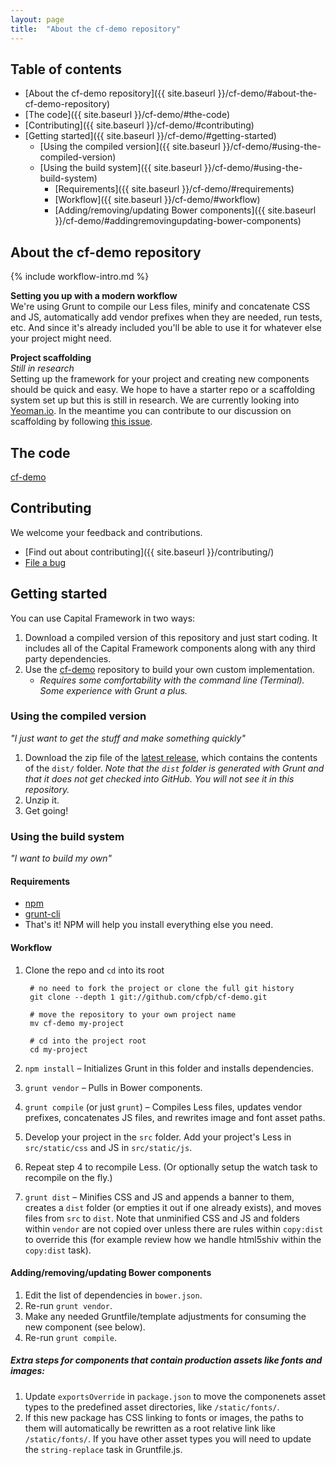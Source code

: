 ```yaml
---
layout: page
title:  "About the cf-demo repository"
---
```



## Table of contents

- [About the cf-demo repository]({{ site.baseurl }}/cf-demo/#about-the-cf-demo-repository)
- [The code]({{ site.baseurl }}/cf-demo/#the-code)
- [Contributing]({{ site.baseurl }}/cf-demo/#contributing)
- [Getting started]({{ site.baseurl }}/cf-demo/#getting-started)
  - [Using the compiled version]({{ site.baseurl }}/cf-demo/#using-the-compiled-version)
  - [Using the build system]({{ site.baseurl }}/cf-demo/#using-the-build-system)
    - [Requirements]({{ site.baseurl }}/cf-demo/#requirements)
    - [Workflow]({{ site.baseurl }}/cf-demo/#workflow)
    - [Adding/removing/updating Bower components]({{ site.baseurl }}/cf-demo/#addingremovingupdating-bower-components)


## About the cf-demo repository

{% include workflow-intro.md %}


**Setting you up with a modern workflow**  
We're using Grunt to compile our Less files, minify and concatenate CSS and JS,
automatically add vendor prefixes when they are needed, run tests, etc.
And since it's already included you'll be able to use it for whatever else your
project might need.


**Project scaffolding**  
*Still in research*  
Setting up the framework for your project and creating new components should be
quick and easy.
We hope to have a starter repo or a scaffolding system set up but this is still
in research.
We are currently looking into [Yeoman.io](http://yeoman.io/).
In the meantime you can contribute to our discussion on scaffolding by following
[this issue](https://github.com/cfpb/cf-demo/issues/49).


## The code

[cf-demo](https://github.com/cfpb/cf-demo)


## Contributing

We welcome your feedback and contributions.

- [Find out about contributing]({{ site.baseurl }}/contributing/)
- [File a bug](https://github.com/cfpb/cf-demo/issues/new?body=%23%23%20URL%0D%0D%0D%23%23%20Actual%20Behavior%0D%0D%0D%23%23%20Expected%20Behavior%0D%0D%0D%23%23%20Steps%20to%20Reproduce%0D%0D%0D%23%23%20Screenshot&labels=bug)


## Getting started

You can use Capital Framework in two ways:

1. Download a compiled version of this repository and just start coding.
It includes all of the Capital Framework components along with any third party
dependencies.
2. Use the [cf-demo](https://github.com/cfpb/cf-demo)
   repository to build your own custom implementation.
   * _Requires some comfortability with the command line (Terminal).
   Some experience with Grunt a plus._


### Using the compiled version

_"I just want to get the stuff and make something quickly"_

1. Download the zip file of the [latest release](https://github.com/cfpb/cf-demo/releases),
   which contains the contents of the `dist/` folder.
   _Note that the `dist` folder is generated with Grunt and that it does not
   get checked into GitHub.
   You will not see it in this repository._
2. Unzip it.
3. Get going!


### Using the build system

_"I want to build my own"_


#### Requirements

- [npm](https://npmjs.org/)
- [grunt-cli](http://gruntjs.com/getting-started)
- That's it! NPM will help you install everything else you need.


#### Workflow

1. Clone the repo and `cd` into its root
        
        # no need to fork the project or clone the full git history
        git clone --depth 1 git://github.com/cfpb/cf-demo.git

        # move the repository to your own project name
        mv cf-demo my-project

        # cd into the project root
        cd my-project
2. `npm install` – Initializes Grunt in this folder and installs dependencies.
3. `grunt vendor` – Pulls in Bower components.
4. `grunt compile` (or just `grunt`) – Compiles Less files, updates vendor prefixes,
concatenates JS files, and rewrites image and font asset paths.
5. Develop your project in the `src` folder. Add your project's Less in `src/static/css` and JS in `src/static/js`.
6. Repeat step 4 to recompile Less. (Or optionally setup the watch task to recompile on the fly.)
7. `grunt dist` – Minifies CSS and JS and appends a banner to them, creates a
`dist` folder (or empties it out if one already exists), and moves files from
`src` to `dist`.
Note that unminified CSS and JS and folders within `vendor` are not copied over
unless there are rules within `copy:dist` to override this
(for example review how we handle html5shiv within the `copy:dist` task).


#### Adding/removing/updating Bower components

1. Edit the list of dependencies in `bower.json`.
2. Re-run `grunt vendor`.
3. Make any needed Gruntfile/template adjustments for consuming the new component (see below).
4. Re-run `grunt compile`.


##### Extra steps for components that contain production assets like fonts and images:

1. Update `exportsOverride` in `package.json` to move the componenets asset types to the predefined asset
   directories, like `/static/fonts/`.
2. If this new package has CSS linking to fonts or images, the paths to them will automatically be rewritten as a
   root relative link like `/static/fonts/`. If you have other asset types you will need to update the
   `string-replace` task in Gruntfile.js.